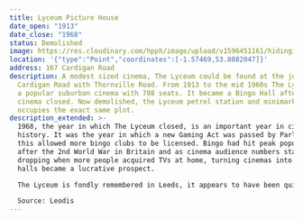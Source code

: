 ```yaml
---
title: Lyceum Picture House
date_open: "1913"
date_close: "1968"
status: Demolished
image: https://res.cloudinary.com/hpph/image/upload/v1596451161/hidinginplainsight/lyceumpicturehouse.svg
location: '{"type":"Point","coordinates":[-1.57469,53.8082047]}'
address: 167 Cardigan Road
description: A modest sized cinema, The Lyceum could be found at the junction of
  Cardigan Road with Thornville Road. From 1913 to the mid 1960s The Lyceum was
  a popular suburban cinema with 708 seats. It became a Bingo Hall after the
  cinema closed. Now demolished, the Lyceum petrol station and minimarket now
  occupies the exact same plot.
description_extended: >-
  1968, the year in which The Lyceum closed, is an important year in cinema
  history. It was the year in which a new Gaming Act was passed by Parliament,
  this allowed more bingo clubs to be licensed. Bingo had hit peak popularity
  after the 2nd World War in Britain and as cinema audience numbers started
  dropping when more people acquired TVs at home, turning cinemas into bingo
  halls became a lucrative prospect.

  The Lyceum is fondly remembered in Leeds, it appears to have been quite distinctive during its heyday, especially for a nice fragrance inside the auditorium and a stripy canopy outside.

  Source: Leodis
---
```

